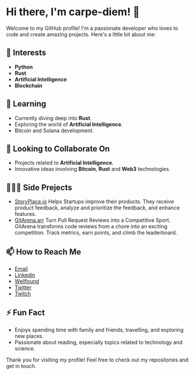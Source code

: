 # Hi there, I'm carpe-diem! 👋

Welcome to my GitHub profile! I'm a passionate developer who loves to code and create amazing projects. Here's a little bit about me:

## 👀 Interests
- **Python**
- **Rust**
- **Artificial Intelligence**
- **Blockchain**

## 🌱 Learning
- Currently diving deep into **Rust**.
- Exploring the world of **Artificial Intelligence**.
- Bitcoin and Solana development.

## 👯 Looking to Collaborate On
- Projects related to **Artificial Intelligence**.
- Innovative ideas involving **Bitcoin**, **Rust** and **Web3** technologies.

## 👷🏻‍♂️ Side Prejects
- [StoryPlace.io](https://storyplace.io) Helps Startups improve their products. They receive product feedback, analyze and prioritize the feedback, and enhance features.
- [GitArena.arr](https://gitarena.app) Turn Pull Request Reviews into a Competitive Sport. GitArena transforms code reviews from a chore into an exciting competition. Track metrics, earn points, and climb the leaderboard.
 
## 📫 How to Reach Me
- [Email](mailto:alberto@paparelli.com.ar)
- [Linkedin](https://www.linkedin.com/in/paparelli/)
- [Wellfound](https://wellfound.com/u/paparelli)
- [Twitter](https://twitter.com/carpedev)
- [Twitch](https://www.twitch.tv/carpedev)

## ⚡ Fun Fact
- Enjoys spending time with family and friends, travelling, and exploring new places.
- Passionate about reading, especially topics related to technology and science.

Thank you for visiting my profile! Feel free to check out my repositories and get in touch.
